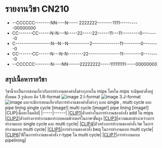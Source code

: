 # รายงานวิชา CN210
* --CCCCCC--------NN----N-----  2222222--------1111----------00000000
* CC-------CC------N-N---N-----22-----22------11---11---------0--------0
* C------------------N--N--N-----------2--------------11---------0--------0
* CC-------CC------N---N-N--------22----------------11---------0--------0
* --CCCCCC--------N----NN------22222222-----111111111-----00000000
## สรุปเนื้อหารายวิชา
วิชานี้จะเป็นการสอนเกี่ยวกับการทำงานของคำสั่งต่างๆภายใน mips โดยใน mips จะมีชุดคำสั่งอยู่ทั้งหมด 3 รูปแบบ คือ 
1.R-format
![image](http://4.bp.blogspot.com/-Ui0mt4h44s8/Up2nvk3iU3I/AAAAAAAAAPY/sF4haVYx6BE/s1600/1.png)
2.I-format
![image](http://4.bp.blogspot.com/-SrDyDKDbxJ8/Up2oHmwtNEI/AAAAAAAAAPg/9i686ypFdCg/s1600/3.png)
3.J-format
![image](http://1.bp.blogspot.com/-MqcOl_V2rSw/Up2okUK7aNI/AAAAAAAAAPo/R5iPs60F8Y0/s1600/2.png)
และจะมีการสอนเกี่ยวกับการทำงานของคำสั่งต่างๆ แบบ single , multi cycle และ pipe lining
single cycle
[image!]
multi cycle
[image!]
pipe lining
[image!]
|CLIP|เนื้อหาในคลิป|
|-----|------|
|[CLIP1](https://youtu.be/VZFLH8Wq3IA)|ตัวอย่างในการทำงานของคำสั่ง add ใน mips
|[CLIP2](https://youtu.be/CYYIpdiYHF8)|ตัวอย่างการทำงานของระบบคอมพิวเตอร์ในภาษาขั้นสูง
|[CLIP3](https://youtu.be/N3aXtqCpFQU)|ความแตกต่างะหว่างการทำงานแบบ single cycle และ multi cycle|
|[CLIP4](https://youtu.be/8Pwj3uYp1AM)|ตัวอย่างการทำงานของคำสั่ง lw ในการทำงานแบบ multi cycle|
|[CLIP5](https://youtu.be/Ckm_JZbouUE)|การทำงานของคำสั่ง beq ในการทำงานแบบ multi cycle|
|[CLIP6](https://youtu.be/f7Kut2O65Ig)|วิธีในการทำงานของคำสั่ง r-type ใน multi cycle|
|[CLIP7](https://youtu.be/vvQ5upcfwJA)|การทำงานแบบ pipelining|
